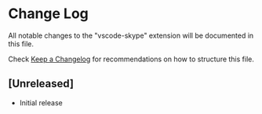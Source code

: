 # Change Log

All notable changes to the "vscode-skype" extension will be documented in this file.

Check [Keep a Changelog](http://keepachangelog.com/) for recommendations on how to structure this file.

## [Unreleased]

- Initial release